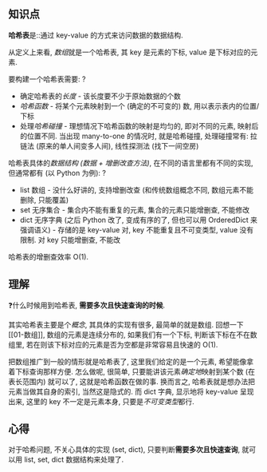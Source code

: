 ## 知识点
**哈希表**是::通过 key-value 的方式来访问数据的数据结构.

从定义上来看, *数组*就是一个哈希表, 其 key 是元素的下标, value 是下标对应的元素.

要构建一个哈希表需要:
?
- 确定哈希表的*长度* - 该长度要不少于原始数据的个数
- *哈希函数* - 将某个元素映射到一个 (确定的不可变的) 数, 用以表示表内的位置/下标
- 处理*哈希碰撞* - 理想情况下哈希函数的映射是均匀的, 即对不同的元素, 映射后的位置不同. 当出现 many-to-one 的情况时, 就是哈希碰撞, 处理碰撞常有: 拉链法 (原来的单人间变多人间), 线性探测法 (找下一间空房)

哈希表具体的*数据结构 (数据 + 增删改查方法)*, 在不同的语言里都有不同的实现, 但通常都有 (以 Python 为例):
?
- list 数组 - 没什么好讲的, 支持增删改查 (和传统数组概念不同, 数组元素不能删除, 只能覆盖)
- set 无序集合 - 集合内不能有重复的元素, 集合的元素只能增删查, 不能修改
- dict 无序字典 (之后 Python 改了, 变成有序的了, 但也可以用 OrderedDict 来强调语义) - 存储的是 key-value 对, key 不能重复且不可变类型, value 没有限制. 对 key 只能增删查, 不能改

哈希表的增删查效率 O(1).

## 理解
❓什么时候用到哈希表, **需要多次且快速查询的时候**.

其实哈希表主要是个*概念*, 其具体的实现有很多, 最简单的就是数组. 回想一下 [[01-数组]], 数组的元素是连续分布的, 如果我们有一个下标, 判断该下标在不在数组里, 若在则该下标对应的元素是否为空都是非常容易且快速的 O(1).

把数组推广到一般的情形就是哈希表了, 这里我们给定的是一个元素, 希望能像拿着下标查询那样方便. 怎么做呢, 很简单, 只要能讲该元素*确定地*映射到某个数 (在表长范围内) 就可以了, 这就是哈希函数在做的事. 换而言之, 哈希表就是想办法把元素当做其自身的索引, 当然这是隐式的. 而 dict 字典, 显示地将 key-value 呈现出来, 这里的 key 不一定是元素本身, 只要是*不可变类型*都行.


## 心得
对于哈希问题, 不关心具体的实现 (set, dict), 只要判断**需要多次且快速查询**, 就可以用 list, set, dict 数据结构来处理了.